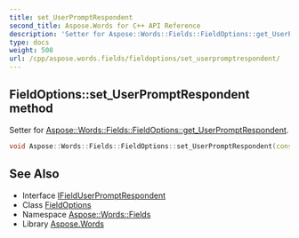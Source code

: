 ```yaml
---
title: set_UserPromptRespondent
second_title: Aspose.Words for C++ API Reference
description: 'Setter for Aspose::Words::Fields::FieldOptions::get_UserPromptRespondent.'
type: docs
weight: 508
url: /cpp/aspose.words.fields/fieldoptions/set_userpromptrespondent/
---
```

## FieldOptions::set_UserPromptRespondent method


Setter for [Aspose::Words::Fields::FieldOptions::get_UserPromptRespondent](../get_userpromptrespondent/).

```cpp
void Aspose::Words::Fields::FieldOptions::set_UserPromptRespondent(const System::SharedPtr<Aspose::Words::Fields::IFieldUserPromptRespondent> &value)
```

## See Also

* Interface [IFieldUserPromptRespondent](../../ifielduserpromptrespondent/)
* Class [FieldOptions](../)
* Namespace [Aspose::Words::Fields](../../)
* Library [Aspose.Words](../../../)
